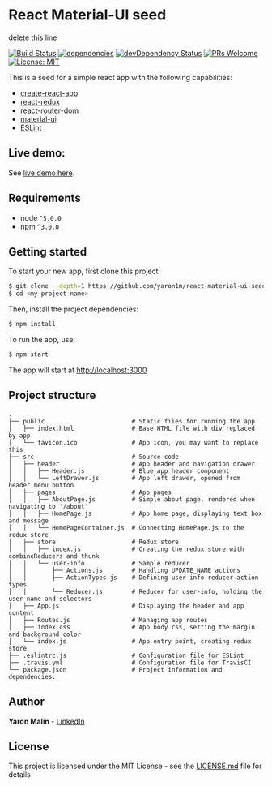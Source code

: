 # React Material-UI seed

delete this line

[![Build Status](https://travis-ci.org/yaron1m/react-material-ui-seed.svg?branch=master)](https://travis-ci.org/yaron1m/react-material-ui-seed?branch=master)
[![dependencies](https://david-dm.org/yaron1m/react-material-ui-seed.svg)](https://david-dm.org/yaron1m/react-material-ui-seed)
[![devDependency Status](https://david-dm.org/yaron1m/react-material-ui-seed/dev-status.svg)](https://david-dm.org/yaron1m/react-material-ui-seed#info=devDependencies)
[![PRs Welcome](https://img.shields.io/badge/PRs-welcome-brightgreen.svg)](http://makeapullrequest.com)
[![License: MIT](https://img.shields.io/badge/licence-MIT-brightgreen.svg)](https://opensource.org/licenses/MIT)

This is a seed for a simple react app with the following capabilities:
* [create-react-app](https://github.com/facebook/create-react-app)
* [react-redux](https://github.com/reduxjs/react-redux)
* [react-router-dom](https://github.com/ReactTraining/react-router/tree/master/packages/react-router-dom)
* [material-ui](https://material-ui.com)
* [ESLint](https://eslint.org/)

## Live demo:
See [live demo here](https://yaron1m.github.io/react-material-ui-seed/).

## Requirements
* node `^5.0.0`
* npm `^3.0.0`

## Getting started

To start your new app, first clone this project:
```bash
$ git clone --depth=1 https://github.com/yaron1m/react-material-ui-seed.git <my-project-name>
$ cd <my-project-name>
```

Then, install the project dependencies:
```bash
$ npm install
```

To run the app, use:
```bash
$ npm start
```
The app will start at [http://localhost:3000](http://localhost:3000)

## Project structure
```
.
├── public                        # Static files for running the app
│   ├── index.html                # Base HTML file with div replaced by app
│   └── favicon.ico               # App icon, you may want to replace this
├── src                           # Source code
│   ├── header                    # App header and navigation drawer
│   │   ├── Header.js             # Blue app header component
│   │   └── LeftDrawer.js         # App left drawer, opened from header menu button
│   ├── pages                     # App pages
│   │   ├── AboutPage.js          # Simple about page, rendered when navigating to '/about'
│   │   ├── HomePage.js           # App home page, displaying text box and message
│   │   └── HomePageContainer.js  # Connecting HomePage.js to the redux store
│   ├── store                     # Redux store
│   │   ├── index.js              # Creating the redux store with combineReducers and thunk
│   │   └── user-info             # Sample reducer
│   │       ├── Actions.js        # Handling UPDATE_NAME actions
│   │       ├── ActionTypes.js    # Defining user-info reducer action types
│   │       └── Reducer.js        # Reducer for user-info, holding the user name and selectors
│   ├── App.js                    # Displaying the header and app content
│   ├── Routes.js                 # Managing app routes
│   ├── index.css                 # App body css, setting the margin and background color
│   └── index.js                  # App entry point, creating redux store
├── .eslintrc.js                  # Configuration file for ESLint
├── .travis.yml                   # Configuration file for TravisCI
└── package.json                  # Project information and dependencies.
```

## Author
**Yaron Malin** - [LinkedIn](https://www.linkedin.com/in/yaron-malin/)

## License

This project is licensed under the MIT License - see the [LICENSE.md](LICENSE.md) file for details
